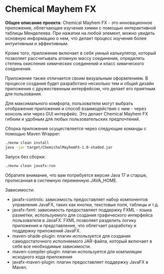 # Chemical Mayhem FX

**Общее описание проекта**:
Chemical Mayhem FX - это инновационное приложение, облегчающее изучение химии с помощью интерактивной таблицы
Менделеева. При нажатии на любой элемент, можно увидеть основную информацию о нем, что делает процесс изучения более
интуитивным и эффективным.

Кроме того, приложение включает в себя умный калькулятор, который позволяет рассчитывать атомную массу соединения,
определять степень окисления химических соединений и класс химического соединения.

Приложение также отличается своим визуальным оформлением. В процессе создания будет разработано несколько тем и общий
дизайн приложения с дружественным интерфейсом, что делает его приятным для пользования.

Для максимального комфорта, пользователи могут выбрать отображение приложения и способ взаимодействия с ним - через
консоль или через GUI интерфейс. Это делает Chemical Mayhem FX гибким и удобным для любых пользовательских предпочтений.

Сборка приложения осуществляется через следующие команды с помощью Maven Wrapper:

```bash
./mvnw clean install
java -jar target/ChemichalMayhemFX-1.0-shaded.jar
```

Запуск без сборки:

```bash
./mvnw clean javafx:run
```

Обратите внимание, что вам потребуется версия Java 17 и старше, прописанная в системную переменную JAVA_HOME.

Зависимости:

- javafx-controls: зависимость предоставляет набор компонентов управления JavaFX, таких как кнопки, текстовые поля,
  таблицы и т.д.
- javafx-fxml: зависимость предоставляет поддержку FXML - языка разметки, используемого для создания графического
  интерфейса пользователя в JavaFX. FXML позволяет разделить логику приложения и представление, что облегчает разработку
  и поддержку приложений JavaFX.
- maven-shade-plugin: плагин используется для создания самодостаточного исполняемого JAR-файла, который включает в себя
  все необходимые зависимости.
- maven-compiler-plugin: плагин используется для компиляции исходного кода приложения
- javafx-maven-plugin: плагин предоставляет поддержку JavaFX в Maven.
